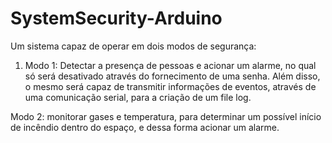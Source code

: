 # SystemSecurity-Arduino
Um sistema capaz de operar em dois modos de segurança:  

1. Modo 1: Detectar a presença de pessoas e acionar um alarme, no qual só será desativado através do fornecimento de uma senha. Além disso, o mesmo será capaz de transmitir informações de eventos, através de uma comunicação serial, para a criação de um file log. 

Modo 2: monitorar gases e temperatura, para determinar um possível início de incêndio dentro do espaço, e dessa forma acionar um alarme.
